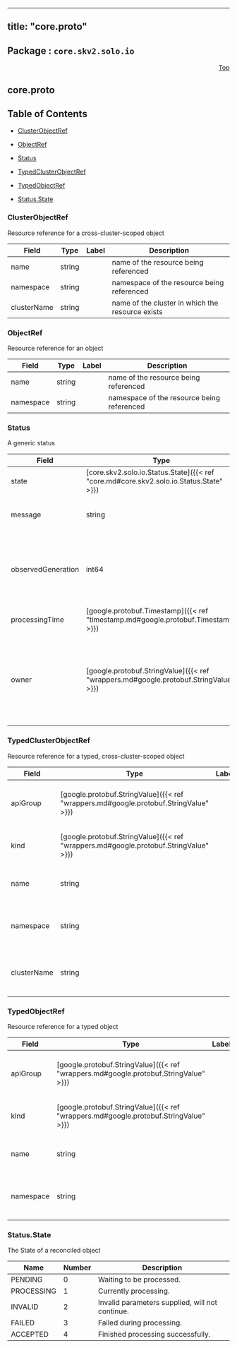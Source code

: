 
---
title: "core.proto"
---

## Package : `core.skv2.solo.io`



<a name="top"></a>

<a name="API Reference for core.proto"></a>
<p align="right"><a href="#top">Top</a></p>

## core.proto


## Table of Contents
  - [ClusterObjectRef](#core.skv2.solo.io.ClusterObjectRef)
  - [ObjectRef](#core.skv2.solo.io.ObjectRef)
  - [Status](#core.skv2.solo.io.Status)
  - [TypedClusterObjectRef](#core.skv2.solo.io.TypedClusterObjectRef)
  - [TypedObjectRef](#core.skv2.solo.io.TypedObjectRef)

  - [Status.State](#core.skv2.solo.io.Status.State)






<a name="core.skv2.solo.io.ClusterObjectRef"></a>

### ClusterObjectRef
Resource reference for a cross-cluster-scoped object


| Field | Type | Label | Description |
| ----- | ---- | ----- | ----------- |
| name | string |  | name of the resource being referenced |
  | namespace | string |  | namespace of the resource being referenced |
  | clusterName | string |  | name of the cluster in which the resource exists |
  





<a name="core.skv2.solo.io.ObjectRef"></a>

### ObjectRef
Resource reference for an object


| Field | Type | Label | Description |
| ----- | ---- | ----- | ----------- |
| name | string |  | name of the resource being referenced |
  | namespace | string |  | namespace of the resource being referenced |
  





<a name="core.skv2.solo.io.Status"></a>

### Status
A generic status


| Field | Type | Label | Description |
| ----- | ---- | ----- | ----------- |
| state | [core.skv2.solo.io.Status.State]({{< ref "core.md#core.skv2.solo.io.Status.State" >}}) |  | The current state of the resource |
  | message | string |  | A human readable message about the current state of the object |
  | observedGeneration | int64 |  | The most recently observed generation of the resource. This value corresponds to the `metadata.generation` of a kubernetes resource |
  | processingTime | [google.protobuf.Timestamp]({{< ref "timestamp.md#google.protobuf.Timestamp" >}}) |  | The time at which this status was recorded |
  | owner | [google.protobuf.StringValue]({{< ref "wrappers.md#google.protobuf.StringValue" >}}) |  | (optional) The owner of the status, this value can be used to identify the entity which wrote this status. This is useful in situations where a given resource may have multiple owners. |
  





<a name="core.skv2.solo.io.TypedClusterObjectRef"></a>

### TypedClusterObjectRef
Resource reference for a typed, cross-cluster-scoped object


| Field | Type | Label | Description |
| ----- | ---- | ----- | ----------- |
| apiGroup | [google.protobuf.StringValue]({{< ref "wrappers.md#google.protobuf.StringValue" >}}) |  | API group of the resource being referenced |
  | kind | [google.protobuf.StringValue]({{< ref "wrappers.md#google.protobuf.StringValue" >}}) |  | Kind of the resource being referenced |
  | name | string |  | name of the resource being referenced |
  | namespace | string |  | namespace of the resource being referenced |
  | clusterName | string |  | name of the cluster in which the resource exists |
  





<a name="core.skv2.solo.io.TypedObjectRef"></a>

### TypedObjectRef
Resource reference for a typed object


| Field | Type | Label | Description |
| ----- | ---- | ----- | ----------- |
| apiGroup | [google.protobuf.StringValue]({{< ref "wrappers.md#google.protobuf.StringValue" >}}) |  | API group of the resource being referenced |
  | kind | [google.protobuf.StringValue]({{< ref "wrappers.md#google.protobuf.StringValue" >}}) |  | Kind of the resource being referenced |
  | name | string |  | name of the resource being referenced |
  | namespace | string |  | namespace of the resource being referenced |
  




 <!-- end messages -->


<a name="core.skv2.solo.io.Status.State"></a>

### Status.State
The State of a reconciled object

| Name | Number | Description |
| ---- | ------ | ----------- |
| PENDING | 0 | Waiting to be processed. |
| PROCESSING | 1 | Currently processing. |
| INVALID | 2 | Invalid parameters supplied, will not continue. |
| FAILED | 3 | Failed during processing. |
| ACCEPTED | 4 | Finished processing successfully. |


 <!-- end enums -->

 <!-- end HasExtensions -->

 <!-- end services -->

